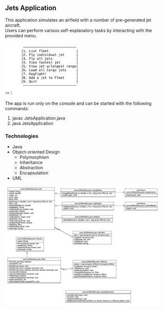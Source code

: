 ## Jets Application
This application simulates an airfield with a number of pre-generated jet aircraft.  
Users can perform various self-explanatory tasks by interacting with the provided menu.

<img src="https://github.com/tapparoo/JetsProject/blob/master/src/images/Jets_menu.png" width="250">

The app is run only on the console and can be started with the following commands:
1. javac JetsApplication.java
2. java JetsApplication

### Technologies
* Java
* Object-oriented Design
  * Polymorphism
  * Inheritance
  * Abstraction
  * Encapsulation
* UML



![UML diagram](https://github.com/tapparoo/JetsProject/blob/master/src/images/Jets_UML.jpg)
